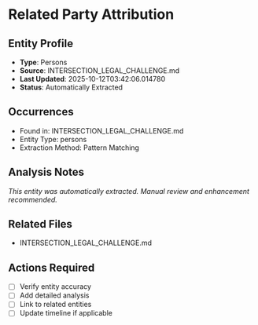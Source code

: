 # Related Party Attribution

## Entity Profile
- **Type**: Persons
- **Source**: INTERSECTION_LEGAL_CHALLENGE.md
- **Last Updated**: 2025-10-12T03:42:06.014780
- **Status**: Automatically Extracted

## Occurrences
- Found in: INTERSECTION_LEGAL_CHALLENGE.md
- Entity Type: persons
- Extraction Method: Pattern Matching

## Analysis Notes
*This entity was automatically extracted. Manual review and enhancement recommended.*

## Related Files
- INTERSECTION_LEGAL_CHALLENGE.md

## Actions Required
- [ ] Verify entity accuracy
- [ ] Add detailed analysis
- [ ] Link to related entities
- [ ] Update timeline if applicable
